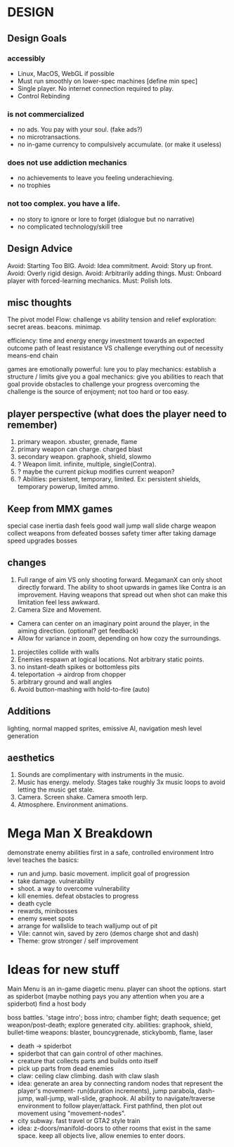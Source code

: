 # DESIGN

## Design Goals

### accessibly
- Linux, MacOS, WebGL if possible
- Must run smoothly on lower-spec machines [define min spec]
- Single player. No internet connection required to play.
- Control Rebinding

### is not commercialized
- no ads. You pay with your soul. (fake ads?)
- no microtransactions.
- no in-game currency to compulsively accumulate. (or make it useless)

### does not use addiction mechanics
- no achievements to leave you feeling underachieving.
- no trophies

### not too complex. you have a life.
- no story to ignore or lore to forget (dialogue but no narrative)
- no complicated technology/skill tree

## Design Advice
Avoid: Starting Too BIG.
Avoid: Idea commitment.
Avoid: Story up front.
Avoid: Overly rigid design.
Avoid: Arbitrarily adding things.
Must: Onboard player with forced-learning mechanics.
Must: Polish lots.

## misc thoughts
The pivot model
Flow: challenge vs ability
tension and relief
exploration: secret areas. beacons. minimap.

efficiency: time and energy
energy investment towards an expected outcome
path of least resistance VS challenge
everything out of necessity
means-end chain

games are emotionally powerful:
lure you to play
mechanics: establish a structure / limits
give you a goal
mechanics: give you abilities to reach that goal
provide obstacles to challenge your progress
overcoming the challenge is the source of enjoyment; not too hard or too easy.


## player perspective (what does the player need to remember)
1. primary weapon. xbuster, grenade, flame
1. primary weapon can charge. charged blast
1. secondary weapon. graphook, shield, slowmo
1. ? Weapon limit. infinite, multiple, single(Contra).
1. ? maybe the current pickup modifies current weapon?
1. ? Abilities: persistent, temporary, limited. Ex: persistent shields, temporary powerup, limited ammo.

## Keep from MMX games
special case inertia
dash feels good
wall jump
wall slide
charge weapon
collect weapons from defeated bosses
safety timer after taking damage
speed upgrades
bosses

## changes
1. Full range of aim VS only shooting forward.
MegamanX can only shoot directly forward. The ability to shoot upwards in games like Contra is an improvement. Having weapons that spread out when shot can make this limitation feel less awkward.
1. Camera Size and Movement.
  * Camera can center on an imaginary point around the player, in the aiming direction. (optional? get feedback)
  * Allow for variance in zoom, depending on how cozy the surroundings.
1. projectiles collide with walls
1. Enemies respawn at logical locations. Not arbitrary static points.
1. no instant-death spikes or bottomless pits
1. teleportation -> airdrop from chopper
1. arbitrary ground and wall angles
1. Avoid button-mashing with hold-to-fire (auto)

## Additions
lighting, normal mapped sprites, emissive
AI, navigation mesh
level generation

## aesthetics
1. Sounds are complimentary with instruments in the music.
1. Music has energy. melody. Stages take roughly 3x music loops to avoid letting the music get stale.
1. Camera. Screen shake. Camera smooth lerp.
1. Atmosphere. Environment animations.



# Mega Man X Breakdown
demonstrate enemy abilities first in a safe, controlled environment
Intro level teaches the basics:
* run and jump. basic movement. implicit goal of progression
* take damage. vulnerability
* shoot. a way to overcome vulnerability
* kill enemies. defeat obstacles to progress
* death cycle
* rewards, minibosses
* enemy sweet spots
* arrange for wallslide to teach walljump out of pit
* Vile: cannot win, saved by zero (demos charge shot and dash)
* Theme: grow stronger / self improvement


# Ideas for new stuff
Main Menu is an in-game diagetic menu. player can shoot the options.
start as spiderbot (maybe nothing pays you any attention when you are a spiderbot)
find a host body


boss battles. 'stage intro'; boss intro; chamber fight; death sequence; get weapon/post-death;
explore generated city.
abilities: graphook, shield, bullet-time
weapons: blaster, bouncygrenade, stickybomb, flame, laser

- death -> spiderbot
- spiderbot that can gain control of other machines.
- creature that collects parts and builds onto itself
- pick up parts from dead enemies
- claw: ceiling claw climbing. dash with claw slash
- idea: generate an area by connecting random nodes that represent the player's movement- run(duration increments), jump parabola, dash-jump, wall-jump, wall-slide, graphook. AI ability to navigate/traverse environment to follow player/attack. First pathfind, then plot out movement using "movement-nodes".
- city subway. fast travel or GTA2 style train
- idea: z-doors/manifold-doors to other rooms that exist in the same space. keep all objects live, allow enemies to enter doors.
